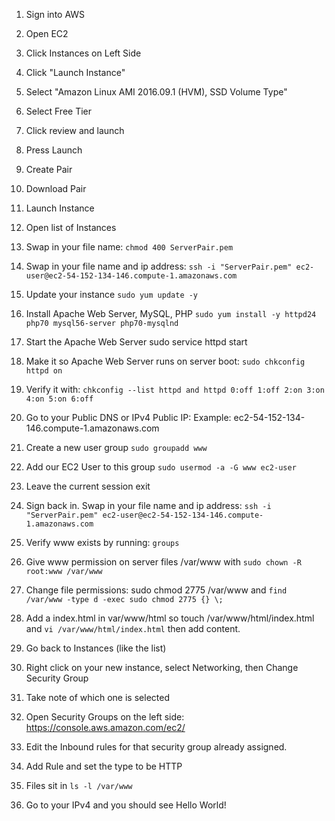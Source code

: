 1. Sign into AWS

2. Open EC2

3. Click Instances on Left Side

4. Click "Launch Instance"

5. Select "Amazon Linux AMI 2016.09.1 (HVM), SSD Volume Type"

6. Select Free Tier

7. Click review and launch

8. Press Launch

9. Create Pair

10. Download Pair

11. Launch Instance

12. Open list of Instances

13. Swap in your file name: ```chmod 400 ServerPair.pem```

14. Swap in your file name and ip address: ```ssh -i "ServerPair.pem" ec2-user@ec2-54-152-134-146.compute-1.amazonaws.com```

15. Update your instance ```sudo yum update -y```

16. Install Apache Web Server, MySQL, PHP ```sudo yum install -y httpd24 php70 mysql56-server php70-mysqlnd```

17. Start the Apache Web Server sudo service httpd start

18. Make it so Apache Web Server runs on server boot: ```sudo chkconfig httpd on```

19. Verify it with: ```chkconfig --list httpd and httpd 0:off 1:off 2:on 3:on 4:on 5:on 6:off```

20. Go to your Public DNS or IPv4 Public IP: Example: ec2-54-152-134-146.compute-1.amazonaws.com

21. Create a new user group ```sudo groupadd www```

22. Add our EC2 User to this group ```sudo usermod -a -G www ec2-user```

23. Leave the current session exit

24. Sign back in. Swap in your file name and ip address: ```ssh -i "ServerPair.pem" ec2-user@ec2-54-152-134-146.compute-1.amazonaws.com```

25. Verify www exists by running: ```groups```

26. Give www permission on server files /var/www with ```sudo chown -R root:www /var/www```

27. Change file permissions: sudo chmod 2775 /var/www and ```find /var/www -type d -exec sudo chmod 2775 {} \;```

28. Add a index.html in var/www/html so touch /var/www/html/index.html and ```vi /var/www/html/index.html``` then add content.

29. Go back to Instances (like the list)

30. Right click on your new instance, select Networking, then Change Security Group

31. Take note of which one is selected

32. Open Security Groups on the left side: https://console.aws.amazon.com/ec2/

33. Edit the Inbound rules for that security group already assigned.

34. Add Rule and set the type to be HTTP

35. Files sit in ```ls -l /var/www```

36. Go to your IPv4 and you should see Hello World!

